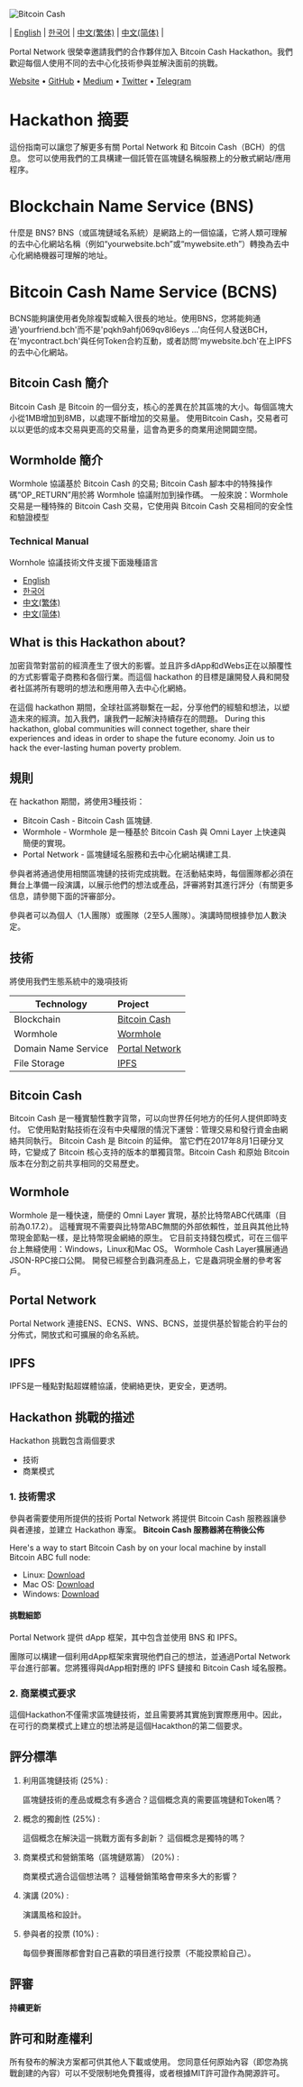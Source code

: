 ![Bitcoin Cash](./assets/bch.png)

| [English](./README.md) | [한국어](./README_KR.md) | [中文(繁体)](./README_ZH.md) | [中文(简体)](./README_CN.md) |

Portal Network 很榮幸邀請我們的合作夥伴加入 Bitcoin Cash Hackathon。我們歡迎每個人使用不同的去中心化技術參與並解決面前的挑戰。

[Website](https://www.portal.network) • [GitHub](https://github.com/PortalNetwork) • [Medium](https://medium.com/portalnetworkofficial) • [Twitter](https://twitter.com/itisportal) • [Telegram](https://t.me/portalnetworkofficial)

# Hackathon 摘要

這份指南可以讓您了解更多有關 Portal Network 和 Bitcoin Cash（BCH）的信息。
您可以使用我們的工具構建一個託管在區塊鏈名稱服務上的分散式網站/應用程序。

# Blockchain Name Service (BNS)

什麼是 BNS?
BNS（或區塊鏈域名系統）是網路上的一個協議，它將人類可理解的去中心化網站名稱（例如“yourwebsite.bch”或“mywebsite.eth”）轉換為去中心化網絡機器可理解的地址。

# Bitcoin Cash Name Service (BCNS)

BCNS能夠讓使用者免除複製或輸入很長的地址。使用BNS，您將能夠通過'yourfriend.bch'而不是'pqkh9ahfj069qv8l6eys ...'向任何人發送BCH，在'mycontract.bch'與任何Token合約互動，或者訪問'mywebsite.bch'在上IPFS的去中心化網站。

## Bitcoin Cash 簡介
Bitcoin Cash 是 Bitcoin 的一個分支，核心的差異在於其區塊的大小。每個區塊大小從1MB增加到8MB，以處理不斷增加的交易量。
使用Bitcoin Cash，交易者可以以更低的成本交易與更高的交易量，這會為更多的商業用途開闢空間。

## Wormholde 簡介
Wormhole 協議基於 Bitcoin Cash 的交易; Bitcoin Cash 腳本中的特殊操作碼“OP_RETURN”用於將 Wormhole 協議附加到操作碼。
一般來說：Wormhole 交易是一種特殊的 Bitcoin Cash 交易，它使用與 Bitcoin Cash 交易相同的安全性和驗證模型

### Technical Manual
Wornhole 協議技術文件支援下面幾種語言
- [English](./WORMHOLE.md) 
- [한국어](./WORMHOLE_KR.md)
- [中文(繁体)](./WORMHOLE_ZH.md) 
- [中文(简体)](./WORMHOLE_CN.md)

## What is this Hackathon about?
加密貨幣對當前的經濟產生了很大的影響。並且許多dApp和dWebs正在以顛覆性的方式影響電子商務和各個行業。而這個 hackathon 的目標是讓開發人員和開發者社區將所有聰明的想法和應用帶入去中心化網絡。

在這個 hackathon 期間，全球社區將聯繫在一起，分享他們的經驗和想法，以塑造未來的經濟。加入我們，讓我們一起解決持續存在的問題。
During this hackathon, global communities will connect together, share their experiences and ideas in order to shape the future economy. Join us to hack the ever-lasting human poverty problem.

## 規則
在 hackathon 期間，將使用3種技術：

- Bitcoin Cash - Bitcoin Cash 區塊鏈.
- Wormhole - Wormhole 是一種基於 Bitcoin Cash 與 Omni Layer 上快速與簡便的實現。
- Portal Network - 區塊鏈域名服務和去中心化網站構建工具.


參與者將通過使用相關區塊鏈的技術完成挑戰。在活動結束時，每個團隊都必須在舞台上準備一段演講，以展示他們的想法或產品，評審將對其進行評分（有關更多信息，請參閱下面的評審部分。

參與者可以為個人（1人團隊）或團隊（2至5人團隊）。演講時間根據參加人數決定。

## 技術

將使用我們生態系統中的幾項技術

Technology               | Project
-------------------------|:-------------------------------------
Blockchain               | [Bitcoin Cash](https://www.bitcoincash.org/)
Wormhole                 | [Wormhole](https://github.com/copernet/wormhole)
Domain Name Service      | [Portal Network](https://www.portal.network/)
File Storage             | [IPFS](https://ipfs.io/)

## Bitcoin Cash
Bitcoin Cash 是一種實驗性數字貨幣，可以向世界任何地方的任何人提供即時支付。 它使用點對點技術在沒有中央權限的情況下運營：管理交易和發行資金由網絡共同執行。 Bitcoin Cash 是 Bitcoin 的延伸。
當它們在2017年8月1日硬分叉時，它變成了 Bitcoin 核心支持的版本的單獨貨幣。Bitcoin Cash 和原始 Bitcoin 版本在分割之前共享相同的交易歷史。

## Wormhole
Wormhole 是一種快速，簡便的 Omni Layer 實現，基於比特幣ABC代碼庫（目前為0.17.2）。 這種實現不需要與比特幣ABC無關的外部依賴性，並且與其他比特幣現金節點一樣，是比特幣現金網絡的原生。 它目前支持錢包模式，可在三個平台上無縫使用：Windows，Linux和Mac OS。 Wormhole Cash Layer擴展通過JSON-RPC接口公開。 開發已經整合到蟲洞產品上，它是蟲洞現金層的參考客戶。

## Portal Network
Portal Network 連接ENS、ECNS、WNS、BCNS，並提供基於智能合約平台的分佈式，開放式和可擴展的命名系統。

## IPFS
IPFS是一種點對點超媒體協議，使網絡更快，更安全，更透明。

## Hackathon 挑戰的描述
Hackathon 挑戰包含兩個要求
- 技術
- 商業模式

### 1. 技術需求

參與者需要使用所提供的技術
Portal Network 將提供 Bitcoin Cash 服務器讓參與者連接，並建立 Hackathon 專案。
**Bitcoin Cash 服務器將在稍後公佈**

Here's a way to start Bitcoin Cash by on your local machine by install Bitcoin ABC full node: 
- Linux: [Download](https://download.bitcoinabc.org/0.17.2/linux/)
- Mac OS: [Download](https://download.bitcoinabc.org/0.17.2/osx/)
- Windows: [Download](https://download.bitcoinabc.org/0.17.2/win/)

#### 挑戰細節

Portal Network 提供 dApp 框架，其中包含並使用 BNS 和 IPFS。

團隊可以構建一個利用dApp框架來實現他們自己的想法，並通過Portal Network平台進行部署。您將獲得與dApp相對應的 IPFS 鏈接和 Bitcoin Cash 域名服務。

### 2. 商業模式要求
這個Hackathon不僅需求區塊鏈技術，並且需要將其實施到實際應用中。因此，在可行的商業模式上建立的想法將是這個Hacakthon的第二個要求。

## 評分標準
1. 利用區塊鏈技術 (25%) :

    區塊鏈技術的產品或概念有多適合？這個概念真的需要區塊鏈和Token嗎？

2. 概念的獨創性 (25%) : 
    
    這個概念在解決這一挑戰方面有多創新？ 這個概念是獨特的嗎？

3. 商業模式和營銷策略（區塊鏈眾籌） (20%) :
    
    商業模式適合這個想法嗎？ 這種營銷策略會帶來多大的影響？
4. 演講 (20%) :
    
    演講風格和設計。
5. 參與者的投票 (10%) :

    每個參賽團隊都會對自己喜歡的項目進行投票（不能投票給自己）。

## 評審

**持續更新**

## 許可和財產權利
所有發布的解決方案都可供其他人下載或使用。 您同意任何原始內容（即您為挑戰創建的內容）可以不受限制地免費獲得，或者根據MIT許可證作為開源許可。
